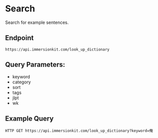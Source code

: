 # Search

Search for example sentences.

## Endpoint

`https://api.immersionkit.com/look_up_dictionary`

## Query Parameters:

- keyword
- category
- sort
- tags
- jlpt
- wk

## Example Query
`HTTP GET https://api.immersionkit.com/look_up_dictionary?keyword=俺`